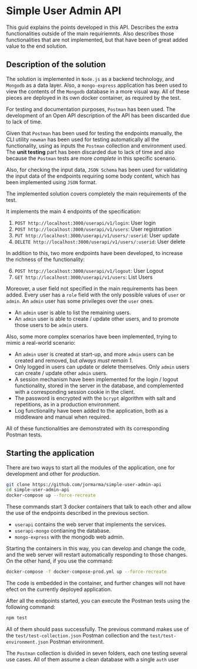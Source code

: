 # Simple User Admin API

This guid explains the points developed in this API.
Describes the extra functionalities outside of the main requiriemnts.
Also describes those functionalities that are not implemented,
but that have been of great added value to the end solution.

## Description of the solution

The solution is implemented in `Node.js` as a backend technology, and `Mongodb` as a data layer.
Also, a `mongo-express` application has been used to view the contents of the `Mongodb` database in a more visual way.
All of these pieces are deployed in its own docker container, as required by the test.

For testing and documentation purposes, `Postman` has been used.
The development of an Open API description of the API has been discarded due to lack of time.

Given that `Postman` has been used for testing the endpoints manually, the CLI utility `newman` has been used for testing automatically all the functionality, using as inputs the `Postman` collection and environment used.
The **unit testing** part has been discarded due to lack of time and also because the `Postman` tests are more _complete_ in this specific scenario.

Also, for checking the input data, `JSON Schema` has been used for validating the input data of the endpoints requiring some body content, which has been implemented using `JSON` format.

The implemented solution covers completely the main requirements of the test.

It implements the main 4 endpoints of the specification:

1. `POST http://localhost:3000/userapi/v1/login`: User login
2. `POST http://localhost:3000/userapi/v1/users`: User registration
3. `PUT http://localhost:3000/userapi/v1/users/:userid`: User update
4. `DELETE http://localhost:3000/userapi/v1/users/:userid`: User delete

In addition to this, two more endpoints have been developed, to increase the richness of the functionality:

6. `POST http://localhost:3000/userapi/v1/logout`: User Logout
7. `GET http://localhost:3000/userapi/v1/users`: List Users

Moreover, a user field not specified in the main requirements has been added.
Every user has a `role` field with the only possible values of `user` or `admin`.
An `admin` user has some privileges over the `user` ones.

- An `admin` user is able to list the remaining users.
- An `admin` user is able to create / update other users, and to promote those users to be `admin` users.

Also, some more complex scenarios have been implemented, trying to mimic a real-world scenario:

- An `admin` user is created at start-up, and more `admin` users can be created and removed, but _always must remain 1_.
- Only logged in users can update or delete themselves. Only `admin` users can create / update other `admin` users.
- A session mechanism have been implemented for the login / logout functionality,
  stored in the server in the database, and complemented with a corresponding session cookie in the client.
- The password is encrypted with the `bcrypt` algorithm with salt and repetitions, as in a production environment.
- Log functionality have been added to the application, both as a middleware and manual when required.

All of these functionalities are demonstrated with its corresponding Postman tests.

## Starting the application

There are two ways to start all the modules of the application, one for development and other for _production_.

```bash
git clone https://github.com/jormarma/simple-user-admin-api
cd simple-user-admin-api
docker-compose up --force-recreate
```

These commands start 3 docker containers that talk to each other and allow the use of the endpoints described in the previous section.

- `userapi` contains the web server that implements the services.
- `userapi-mongo` contianing the database.
- `mongo-express` with the mongodb web admin.

Starting the containers in this way, you can develop and change the code, and the web server will restart automatically responding to those changes. On the other hand, if you use the command:

```bash
docker-compose -f docker-compose-prod.yml up --force-recreate
```

The code is embedded in the container, and further changes will not have efect on the currently deployed application.

After all the endpoints started, you can execute the Postman tests using the following command:

```bash
npm test
```

All of them should pass successfully. The previous command makes use of the `test/test-collection.json` Postman collection and the `test/test-environment.json` Postman environment.

The `Postman` collection is divided in seven folders, each one testing several use cases. All of them assume a clean database with a single `auth` user
